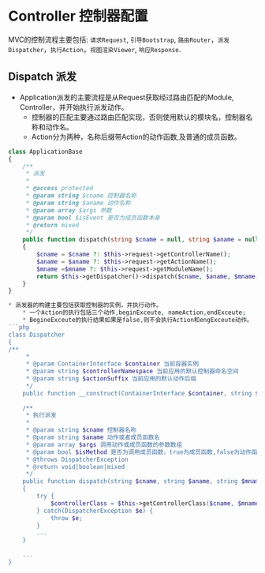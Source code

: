 Controller 控制器配置
==== 

MVC的控制流程主要包括: `请求Request`, `引导Bootstrap`, `路由Router`，`派发Dispatcher`，`执行Action`，`视图渲染Viewer`, `响应Response`.

Dispatch 派发
----

* Application派发的主要流程是从Request获取经过路由匹配的Module, Controller，并开始执行派发动作。   
    * 控制器的匹配主要通过路由匹配实现，否则使用默认的模块名，控制器名称和动作名。   
    * Action分为两种，名称后缀带Action的动作函数,及普通的成员函数。   
```php
class ApplicationBase
{
    /**
     * 派发
     *
     * @access protected
     * @param string $cname 控制器名称
     * @param string $aname 动作名称
     * @param array $args 参数
     * @param bool $isEvent 是否为成员函数本身
     * @return mixed
     */
    public function dispatch(string $cname = null, string $aname = null, string $mname = null, array $args = [], bool $isMethod = false)
    {
        $cname = $cname ?: $this->request->getControllerName();
        $aname = $aname ?: $this->request->getActionName();
        $mname =$mname ?: $this->request->getModuleName();
        return $this->getDispatcher()->dispatch($cname, $aname, $mname, $args, $isMethod);
    }
}

* 派发器的构建主要包括获取控制器的实例，并执行动作。   
    * 一个Action的执行包括三个动作,beginExceute, nameAction,endExceute;   
    * BegineExceute的执行结果如果是false,则不会执行Action和engExceute动作。  
```php
class Dispatcher
{
/**
     * 
     * @param ContainerInterface $container 当前容器实例
     * @param string $controllerNamespace 当前应用的默认控制器命名空间
     * @param string $actionSuffix 当前应用的默认动作后缀
     */
    public function __construct(ContainerInterface $container, string $controllerNamespace = '', string $actionSuffix = '');
    
    /**
     * 执行派发
     *
     * @param string $cname 控制器名称
     * @param string $aname 动作或者成员函数名
     * @param array $args 调用动作或成员函数的参数数组
     * @param bool $isMethod 是否为调用成员函数，true为成员函数,false为动作函数
     * @throws DispatcherException
     * @return void|boolean|mixed
     */
    public function dispatch(string $cname, string $aname, string $mname = null, array $args = [], bool $isMethod = false)
    {   
        try {
            $controllerClass = $this->getControllerClass($cname, $mname);
        } catch(DispatcherException $e) {
            throw $e;
        }
        ...
    }
    
    ...
}
```

